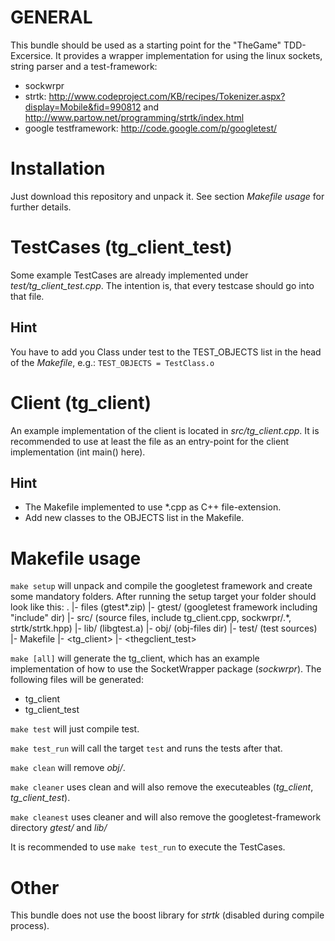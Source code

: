 GENERAL
=======
This bundle should be used as a starting point for the "TheGame" TDD-Excersice. It provides a wrapper implementation for using the linux sockets, string parser and a test-framework:

* sockwrpr
* strtk: http://www.codeproject.com/KB/recipes/Tokenizer.aspx?display=Mobile&fid=990812 and http://www.partow.net/programming/strtk/index.html
* google testframework: http://code.google.com/p/googletest/

Installation
============
Just download this repository and unpack it. See section *Makefile usage* for further details.

TestCases (tg_client_test)
==========================
Some example TestCases are already implemented under *test/tg_client_test.cpp*. The intention is, that every testcase should go into that file.

Hint
----
You have to add you Class under test to the TEST_OBJECTS list in the head of the *Makefile*, e.g.: `TEST_OBJECTS = TestClass.o`

Client (tg_client)
==================
An example implementation of the client is located in *src/tg_client.cpp*. It is recommended to use at least the file as an entry-point for the client implementation (int main() here).

Hint
----
* The Makefile implemented to use *.cpp as C++ file-extension.
* Add new classes to the OBJECTS list in the Makefile.


Makefile usage
==============
`make setup` will unpack and compile the googletest framework and create some mandatory folders.
After running the setup target your folder should look like this:
.
|- files  (gtest*.zip)
|- gtest/ (googletest framework including "include" dir)
|- src/   (source files, include tg_client.cpp, sockwrpr/.*, strtk/strtk.hpp)
|- lib/   (libgtest.a)
|- obj/   (obj-files dir)
|- test/  (test sources)
|- Makefile
|- <tg_client>
|- <thegclient_test>


`make [all]` will generate the tg_client, which has an example implementation of how to use the SocketWrapper package (*sockwrpr*). The following files will be generated:
* tg_client
* tg_client_test

`make test` will just compile test.

`make test_run` will call the target `test` and runs the tests after that.

`make clean` will remove *obj/*.

`make cleaner` uses clean and will also remove the executeables (*tg_client*, *tg_client_test*).

`make cleanest` uses cleaner and will also remove the googletest-framework directory *gtest/* and *lib/*

It is recommended to use `make test_run` to execute the TestCases.

Other
=====
This bundle does not use the boost library for *strtk* (disabled during compile process).

